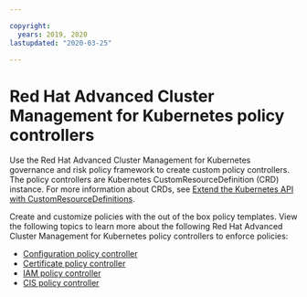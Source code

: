 ```yaml
---

copyright:
  years: 2019, 2020
lastupdated: "2020-03-25"

---
```


# Red Hat Advanced Cluster Management for Kubernetes policy controllers

Use the Red Hat Advanced Cluster Management for Kubernetes governance and risk policy framework to create custom policy controllers. The policy controllers are Kubernetes CustomResourceDefinition (CRD) instance. For more information about CRDs, see [Extend the Kubernetes API with CustomResourceDefinitions](https://kubernetes.io/docs/tasks/access-kubernetes-api/custom-resources/custom-resource-definitions/).

Create and customize policies with the out of the box policy templates. View the following topics to learn more about the following Red Hat Advanced Cluster Management for Kubernetes policy controllers to enforce policies:

- [Configuration policy controller](../compliance/config_policy_ctrl.md)
- [Certificate policy controller](../complinace/cert_policy_ctrl.md)
- [IAM policy controller](../compliance/iam_policy_ctrl.md)
- [CIS policy controller](../complinace/cis_policy_ctrl.md)
